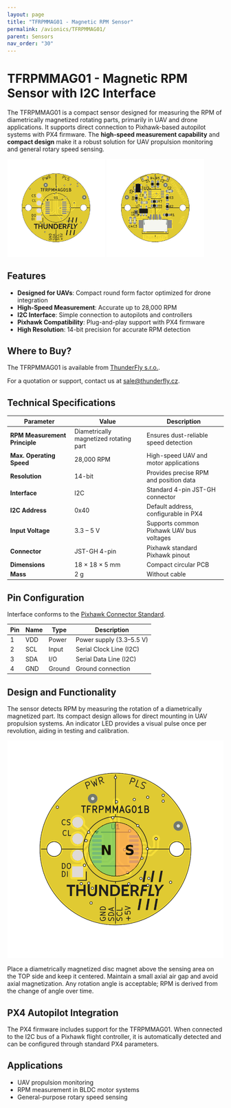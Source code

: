 ```yaml
---
layout: page
title: "TFRPMMAG01 - Magnetic RPM Sensor"
permalink: /avionics/TFRPMMAG01/
parent: Sensors
nav_order: "30"
---
```


# TFRPMMAG01 - Magnetic RPM Sensor with I2C Interface

The TFRPMMAG01 is a compact sensor designed for measuring the RPM of diametrically magnetized rotating parts, primarily in UAV and drone applications. It supports direct connection to Pixhawk-based autopilot systems with PX4 firmware. The **high-speed measurement capability** and **compact design** make it a robust solution for UAV propulsion monitoring and general rotary speed sensing.

<p float="center">
<img src="TFRPMMAG01-top.png" width="45%" />
<img src="TFRPMMAG01-bottom.png" width="45%" />
</p>

## Features

* **Designed for UAVs**: Compact round form factor optimized for drone integration
* **High-Speed Measurement**: Accurate up to 28,000 RPM
* **I2C Interface**: Simple connection to autopilots and controllers
* **Pixhawk Compatibility**: Plug-and-play support with PX4 firmware
* **High Resolution**: 14-bit precision for accurate RPM detection

## Where to Buy?

The TFRPMMAG01 is available from [ThunderFly s.r.o.](https://www.thunderfly.cz/).

For a quotation or support, contact us at [sale@thunderfly.cz](mailto:sale@thunderfly.cz).

## Technical Specifications

| Parameter                     | Value                                  | Description                            |
| ----------------------------- | -------------------------------------- | -------------------------------------- |
| **RPM Measurement Principle** | Diametrically magnetized rotating part | Ensures dust-reliable speed detection       |
| **Max. Operating Speed**      | 28,000 RPM                             | High-speed UAV and motor applications  |
| **Resolution**                | 14-bit                                 | Provides precise RPM and position data |
| **Interface**                 | I2C                                    | Standard 4-pin JST-GH connector        |
| **I2C Address**               | 0x40                                   | Default address, configurable in PX4   |
| **Input Voltage**             | 3.3 – 5 V                              | Supports common Pixhawk UAV bus voltages       |
| **Connector**                 | JST-GH 4-pin                           | Pixhawk standard Pixhawk pinout                |
| **Dimensions**                | 18 × 18 × 5 mm                         | Compact circular PCB                   |
| **Mass**                      | 2 g                                    | Without cable                          |

## Pin Configuration

Interface conforms to the [Pixhawk Connector Standard](https://github.com/pixhawk/Pixhawk-Standards/blob/master/DS-009%20Pixhawk%20Connector%20Standard.pdf).

| Pin | Name | Type   | Description             |
| --- | ---- | ------ | ----------------------- |
| 1   | VDD  | Power  | Power supply (3.3–5.5 V)  |
| 2   | SCL  | Input  | Serial Clock Line (I2C) |
| 3   | SDA  | I/O    | Serial Data Line (I2C)  |
| 4   | GND  | Ground | Ground connection       |

## Design and Functionality

The sensor detects RPM by measuring the rotation of a diametrically magnetized part. Its compact design allows for direct mounting in UAV propulsion systems. An indicator LED provides a visual pulse once per revolution, aiding in testing and calibration.

![TFRPMMAG01 Diagram](TFRPMMAG01_magnet_diagram.png)

Place a diametrically magnetized disc magnet above the sensing area on the TOP side and keep it centered. Maintain a small axial air gap and avoid axial magnetization. Any rotation angle is acceptable; RPM is derived from the change of angle over time.

## PX4 Autopilot Integration

The PX4 firmware includes support for the TFRPMMAG01. When connected to the I2C bus of a Pixhawk flight controller, it is automatically detected and can be configured through standard PX4 parameters.

## Applications

* UAV propulsion monitoring
* RPM measurement in BLDC motor systems
* General-purpose rotary speed sensing

